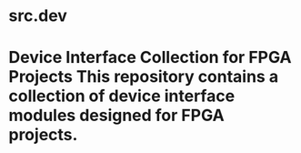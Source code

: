 # src.dev
# Device Interface Collection for FPGA Projects  This repository contains a collection of device interface modules designed for FPGA projects.
